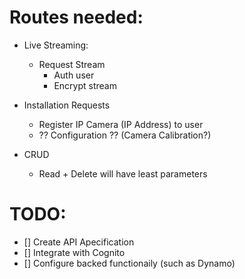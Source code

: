 # Routes needed:

- Live Streaming:
	- Request Stream
		- Auth user
		- Encrypt stream

- Installation Requests
	- Register IP Camera (IP Address) to user
	- ?? Configuration ?? (Camera Calibration?)

- CRUD
	- Read + Delete will have least parameters

# TODO:

- [] Create API Apecification
- [] Integrate with Cognito
- [] Configure backed functionaily (such as Dynamo)
